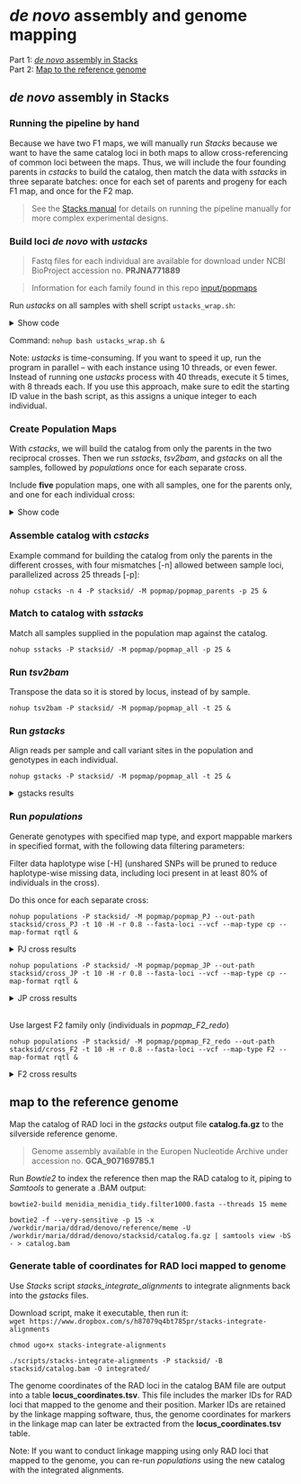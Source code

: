 *de novo* assembly and genome mapping
================

Part 1: [*de novo* assembly in
Stacks](https://github.com/therkildsen-lab/silverside-linkage-maps/blob/main/process.md#de-novo-assembly-in-stacks)  
Part 2: [Map to the reference
genome](https://github.com/therkildsen-lab/silverside-linkage-maps/blob/master/process.md#map-to-the-reference-genome)

## *de novo* assembly in Stacks

### Running the pipeline by hand

Because we have two F1 maps, we will manually run *Stacks* because we
want to have the same catalog loci in both maps to allow
cross-referencing of common loci between the maps. Thus, we will include
the four founding parents in *cstacks* to build the catalog, then match
the data with *sstacks* in three separate batches: once for each set of
parents and progeny for each F1 map, and once for the F2 map.

> See the [Stacks
> manual](https://catchenlab.life.illinois.edu/stacks/manual/#phand) for
> details on running the pipeline manually for more complex experimental
> designs.

### Build loci *de novo* with *ustacks*

> Fastq files for each individual are available for download under NCBI
> BioProject accession no. **PRJNA771889**

> Information for each family found in this repo
> [input/popmaps](https://github.com/therkildsen-lab/silverside-linkage-maps/tree/main/input/popmaps)

Run *ustacks* on all samples with shell script `ustacks_wrap.sh`:  
<details>
<summary>
Show code
</summary>
<p>

``` bash
#!/bin/bash

src=/workdir/maria/ddrad/denovo

cd $src/processed
files=`ls -1 *.fq.gz | sed -E 's/\.fq\.gz$//'`
cd $src

# If using Cornell BioHPC cloud software
# must specify the library path and path to stacks:
export LD_LIBRARY_PATH=/usr/local/gcc-7.3.0/lib64:/usr/local/gcc-7.3.0/lib
export PATH=/programs/stacks-2.53/bin:$PATH

# Example command for running ustacks on each sample 
# Maximum distance [-M] of 4 allowed between stacks 
# Parallelized across 10 threads [-p]
##  ustacks -f ./processed/sample_01.fq.gz -o ./stacks -i 1 --name sample_01 -M 4 -p 10

id=1
for sample in $files
do
    ustacks -f $src/processed/${sample}.fq.gz -o $src/stacks -i $id --name $sample -M 4 -p 10
    let "id+=1"
done
```

</p>
</details>

Command: `nohup bash ustacks_wrap.sh &`

Note: *ustacks* is time-consuming. If you want to speed it up, run the
program in parallel – with each instance using 10 threads, or even
fewer. Instead of running one *ustacks* process with 40 threads, execute
it 5 times, with 8 threads each. If you use this approach, make sure to
edit the starting ID value in the bash script, as this assigns a unique
integer to each individual.

### Create Population Maps

With *cstacks*, we will build the catalog from only the parents in the
two reciprocal crosses. Then we run *sstacks*, *tsv2bam*, and *gstacks*
on all the samples, followed by *populations* once for each separate
cross.

Include **five** population maps, one with all samples, one for the
parents only, and one for each individual cross:  
<details>
<summary>
Show code
</summary>
<p>

``` r
# All individuals
popmap_all <- read_table2(file = "input/popmap_all", col_names = FALSE) 

# Founding parents
popmap_parent <- read_table2(file = "input/popmap_parents", col_names = FALSE) 

# PJ cross only with parents and offspring
popmap_PJ <- read_table2(file = "input/popmap_PJ", col_names = FALSE) 

# JP cross only with parents and offspring 
popmap_JP <- read_table2(file = "input/popmap_JP", col_names = FALSE) 

# F2 cross only with parents and offspring 
popmap_F2 <- read_table2(file = "input/popmap_F2", col_names = FALSE) 
```

</p>
</details>

### Assemble catalog with *cstacks*

Example command for building the catalog from only the parents in the
different crosses, with four mismatches \[-n\] allowed between sample
loci, parallelized across 25 threads \[-p\]:

`nohup cstacks -n 4 -P stacksid/ -M popmap/popmap_parents -p 25 &`

### Match to catalog with *sstacks*

Match all samples supplied in the population map against the catalog.

`nohup sstacks -P stacksid/ -M popmap/popmap_all -p 25 &`

### Run *tsv2bam*

Transpose the data so it is stored by locus, instead of by sample.

`nohup tsv2bam -P stacksid/ -M popmap/popmap_all -t 25 &`

### Run *gstacks*

Align reads per sample and call variant sites in the population and
genotypes in each individual.

`nohup gstacks -P stacksid/ -M popmap/popmap_all -t 25 &`

<details>
<summary>
gstacks results
</summary>
<p>

> Genotyped **236608** loci  
> Mean per-sample coverage: **19.1x**  
> stdev=4.1x, min=6.2x, max=31.2x

</p>
</details>

### Run *populations*

Generate genotypes with specified map type, and export mappable markers
in specified format, with the following data filtering parameters:

Filter data haplotype wise \[-H\] (unshared SNPs will be pruned to
reduce haplotype-wise missing data, including loci present in at least
80% of individuals in the cross).

Do this once for each separate cross:

`nohup populations -P stacksid/ -M popmap/popmap_PJ --out-path stacksid/cross_PJ -t 10 -H -r 0.8 --fasta-loci --vcf --map-type cp --map-format rqtl &`

<details>
<summary>
PJ cross results
</summary>
<p>

> Removed 180580 of 236608 loci. Kept 56028 loci with 64389 variant
> sites.  
> R/QTL marker export:  
> 26998 of 56028 loci were mappable (48.187%) for map type ‘CP’  
> 122.64 mean mappable progeny per locus (88.868%)

</p>
</details>

`nohup populations -P stacksid/ -M popmap/popmap_JP --out-path stacksid/cross_JP -t 10 -H -r 0.8 --fasta-loci --vcf --map-type cp --map-format rqtl &`

<details>
<summary>
JP cross results
</summary>
<p>

> Removed 181671 of 236608 loci. Kept 54937 loci with 60671 variant
> sites.  
> R/QTL marker export:  
> 25690 of 54937 loci were mappable (46.763%) for map type ‘CP’  
> 122.03 mean mappable progeny per locus (88.424%)

</p>
</details>

<br>

Use largest F2 family only (individuals in *popmap\_F2\_redo*)

`nohup populations -P stacksid/ -M popmap/popmap_F2_redo --out-path stacksid/cross_F2 -t 10 -H -r 0.8 --fasta-loci --vcf --map-type F2 --map-format rqtl &`

<details>
<summary>
F2 cross results
</summary>
<p>

> Removed 182082 of 236608 loci. Kept 54526 loci with 59926 variant
> sites.  
> R/QTL marker export:  
> 22477 of 54526 loci were mappable (41.223%) for map type ‘F2’  
> 254.42 mean mappable progeny per locus (88.34%)

</p>
</details>

## map to the reference genome

Map the catalog of RAD loci in the *gstacks* output file
**catalog.fa.gz** to the silverside reference genome.

> Genome assembly available in the Europen Nucleotide Archive under
> accession no. **GCA\_907169785.1**

Run *Bowtie2* to index the reference then map the RAD catalog to it,
piping to *Samtools* to generate a .BAM output:

`bowtie2-build menidia_menidia_tidy.filter1000.fasta --threads 15 meme`

`bowtie2 -f --very-sensitive -p 15 -x /workdir/maria/ddrad/denovo/reference/meme -U /workdir/maria/ddrad/denovo/stacksid/catalog.fa.gz | samtools view -bS - > catalog.bam`

### Generate table of coordinates for RAD loci mapped to genome

Use *Stacks* script *stacks\_integrate\_alignments* to integrate
alignments back into the *gstacks* files.

Download script, make it executable, then run it:  
`wget https://www.dropbox.com/s/h87079q4bt785pr/stacks-integrate-alignments`

`chmod ugo+x stacks-integrate-alignments`

`./scripts/stacks-integrate-alignments -P stacksid/ -B stacksid/catalog.bam -O integrated/`

The genome coordinates of the RAD loci in the catalog BAM file are
output into a table **locus\_coordinates.tsv**. This file includes the
marker IDs for RAD loci that mapped to the genome and their position.
Marker IDs are retained by the linkage mapping software, thus, the
genome coordinates for markers in the linkage map can later be extracted
from the **locus\_coordinates.tsv** table.

Note: If you want to conduct linkage mapping using only RAD loci that
mapped to the genome, you can re-run *populations* using the new catalog
with the integrated alignments.
